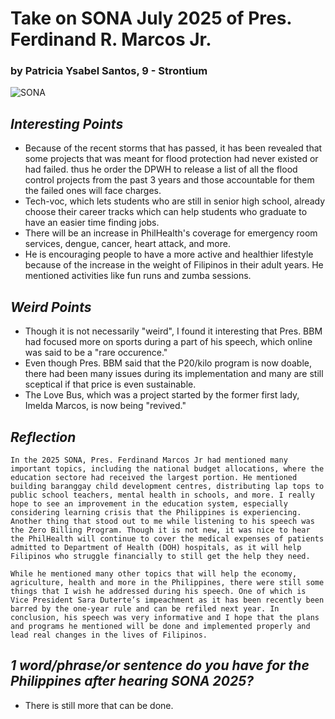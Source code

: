 # **Take on SONA July 2025 of Pres. Ferdinand R. Marcos Jr.**
### by Patricia Ysabel Santos, 9 - Strontium 

![SONA](https://media.interaksyon.com/wp-content/uploads/2025/07/Marcos-Jr_SONA-2025.jpg)

## *Interesting Points*
* Because of the recent storms that has passed, it has been revealed that some projects that was meant for flood protection had never existed or had failed. 
thus he order the DPWH to release a list of all the flood control projects from the past 3 years and those accountable for them the failed ones will face charges. 
* Tech-voc, which lets students who are still in senior high school, already choose their career tracks which can help students who graduate to have an easier time finding jobs. 
* There will be an increase in PhilHealth's coverage for emergency room services, dengue, cancer, heart attack, and more.
* He is encouraging people to have a more active and healthier lifestyle because of the increase in the weight of Filipinos in their adult years. He mentioned activities like fun runs and zumba sessions. 

## *Weird  Points*
* Though it is not necessarily "weird", I found it interesting that Pres. BBM had focused more on sports during a part of his speech, which online was said to be a "rare occurence."
* Even though Pres. BBM said that the P20/kilo program is now doable, there had been many issues during its implementation and many are still sceptical if that price is even sustainable. 
* The Love Bus, which was a project started by the former first lady, Imelda Marcos, is now being "revived."

## *Reflection*
    In the 2025 SONA, Pres. Ferdinand Marcos Jr had mentioned many important topics, including the national budget allocations, where the education sectore had received the largest portion. He mentioned building baranggay child development centres, distributing lap tops to public school teachers, mental health in schools, and more. I really hope to see an improvement in the education system, especially considering learning crisis that the Philippines is experiencing. Another thing that stood out to me while listening to his speech was the Zero Billing Program. Though it is not new, it was nice to hear the PhilHealth will continue to cover the medical expenses of patients admitted to Department of Health (DOH) hospitals, as it will help Filipinos who struggle financially to still get the help they need. 

    While he mentioned many other topics that will help the economy, agriculture, health and more in the Philippines, there were still some things that I wish he addressed during his speech. One of which is Vice President Sara Duterte’s impeachment as it has been recently been barred by the one-year rule and can be refiled next year. In conclusion, his speech was very informative and I hope that the plans and programs he mentioned will be done and implemented properly and lead real changes in the lives of Filipinos. 

## *1 word/phrase/or sentence do you have for the Philippines after hearing SONA 2025?*
* There is still more that can be done. 
